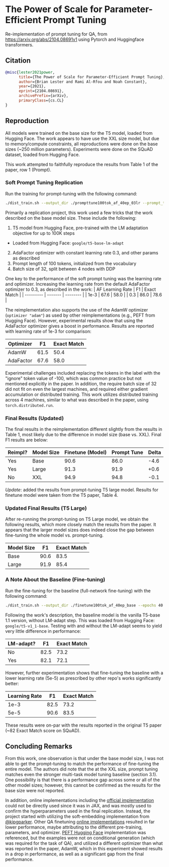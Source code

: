 # The Power of Scale for Parameter-Efficient Prompt Tuning


Re-implementation of prompt tuning for QA, from https://arxiv.org/abs/2104.08691v1 using Pytorch and Huggingface transformers.

## Citation

```bibtex
@misc{lester2021power,
      title={The Power of Scale for Parameter-Efficient Prompt Tuning}, 
      author={Brian Lester and Rami Al-Rfou and Noah Constant},
      year={2021},
      eprint={2104.08691},
      archivePrefix={arXiv},
      primaryClass={cs.CL}
}
```

## Reproduction

All models were trained on the base size for the T5 model, loaded from Hugging Face. The work appears to have use the XXL size model, but due to memory/compute constraints, all reproductions were done on the base sizes (~250 million parameters). Experiments were done on the SQuAD dataset, loaded from Hugging Face.

This work attempted to faithfully reproduce the results from Table 1 of the paper, row 1 (Prompt).

### Soft Prompt Tuning Replication
Run the training for prompt-tuning with the following command:

```bash
./dist_train.sh --output_dir ./prompttune100tok_af_40ep_03lr --prompt_tuning --epochs 40 --optimizer "adafactor" --lr 0.3 --weight_decay 1e-5
```

Primarily a replication project, this work used a few tricks that the work described on the base model size. These include the following:
 1. T5 model from Hugging Face, pre-trained with the LM adaptation objective for up to 100K steps
  * Loaded from Hugging Face: `google/t5-base-lm-adapt`
 2. AdaFactor optimizer with constant learning rate 0.3, and other params as described
 3. Prompt length of 100 tokens, initialized from the vocabulary
 4. Batch size of 32, split between 4 nodes with DDP

One key to the performance of the soft prompt tuning was the learning rate and optimizer. Increasing the learning rate from the default AdaFactor optimizer to 0.3, as described in the work:
| AF Learning Rate | F1 | Exact Match |
| --------- | ------- | -------- |
| 1e-3      |  67.6   |   58.0   |
| 0.3       |  86.0   |   78.6   |


The reimplementation also supports the use of the AdamW optimizer (`optimizer "adam"`) as used by other reimplementations (e.g., PEFT from Hugging Face). However, experimental results show that using the AdaFactor optimizer gives a boost in performance. Results are reported with learning rate of 1e-3 for comparison:

| Optimizer | F1 | Exact Match |
| --------- | ------- | -------- |
| AdamW     |  61.5   |   50.4   |
| AdaFactor |  67.6   |   58.0   |

Experimental challenges included replacing the <pad> tokens in the label with the "ignore" token value of -100, which was common practice but not mentioned explicitly in the paper. In addition, the require batch size of 32 did not fit on even the largest machines, and required either gradient accumulation or distributed training. This work utilizes distributed training across 4 machines, similar to what was described in the paper, using `torch.distributed.run`.

### Final Results (Updated)

The final results in the reimplementation different slightly from the results in Table 1, most likely due to the difference in model size (base vs. XXL). Final F1 results are below:

| Reimpl? | Model Size | Finetune (Model) | Prompt Tune | Delta |
| ------- | -------- | --------- | ------- | -------- |
| Yes     | Base     |  90.6   |   86.0  | -4.6 |
| Yes     | Large    |  91.3   |   91.9  | +0.6 |
| No      | XXL      |  94.9   |   94.8  | -0.1 |

*Update*: added the results from prompt-tuning T5 large model. Results for finetune model were taken from the T5 paper, Table 4.

### Updated Final Results (T5 Large)

After re-running the prompt-tuning on T5 Large model, we obtain the following results, which more closely match the results from the paper. It appears that the larger model sizes does indeed close the gap between fine-tuning the whole model vs. prompt-tuning.

| Model Size | F1 | Exact Match |
| ----------- | ----------- | ----------- |
| Base      |  90.6   |   83.5   |
| Large     |  91.9   |   85.4   |


### A Note About the Baseline (Fine-tuning)
Run the fine-tuning for the baseline (full-network fine-tuning) with the following command:

```bash
./dist_train.sh --output_dir ./finetune100tok_af_40ep_base --epochs 40 --optimizer "adafactor"
```

Following the work's description, the baseline model is the vanilla T5-base 1.1 version, without LM-adapt step. This was loaded from Hugging Face: `google/t5-v1_1-base`. Testing with and without the LM-adapt seems to yield very little difference in performance:

| LM-adapt? | F1 | Exact Match |
| --------- | ------- | -------- |
| No        |  82.5   |   73.2   |
| Yes       |  82.1   |   72.1   |


However, further experimentation shows that fine-tuning the baseline with a lower learning rate (5e-5) as prescribed by other repo's works significantly better:

| Learning Rate | F1 | Exact Match |
| ----------- | ----------- | ----------- |
| 1e-3      |  82.5   |   73.2   |
| 5e-5      |  90.6   |   83.5   |

These results were on-par with the results reported in the original T5 paper (~82 Exact Match score on SQuAD).

## Concluding Remarks

From this work, one observation is that under the base model size, I was not able to get the prompt-tuning to match the performance of fine-tuning the entire model. The authors did note that the at the XXL size, prompt tuning matches even the stronger multi-task model tuning baseline (section 3.1). One possibility is that there is a performance gap across some or all of the other model sizes; however, this cannot be confirmed as the results for the base size were not reported.

In addition, online implementations including the [official implementation](https://github.com/google-research/prompt-tuning) could not be directly used since it was in JAX, and was mostly used to confirm the hyperparameters used in the final replication. Instead, the project started with utilizing the soft-embedding implementation from [@kipgparker](https://github.com/kipgparker/soft-prompt-tuning). Other QA finetuning [online implementations](https://github.com/zwcolin/Domain-Robustness-Prompt-Tuning) resulted in far lower performance, maybe attributing to the different pre-training, parameters, and optimizer. [PEFT Hugging Face](https://github.com/huggingface/peft) implementation was referenced, but the examples were not on conditional generation (which was required for the task of QA), and utilized a different optimizer than what was reported in the paper, AdamW, which in this experiment showed results in a drop in performance, as well as a significant gap from the final performance. 
